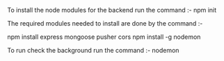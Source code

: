 To install the node modules for the backend run the command :- npm init

The required modules needed to install are done by the command :- 

npm install express mongoose pusher cors 
npm install -g nodemon

To run check the background run the command :- nodemon 
